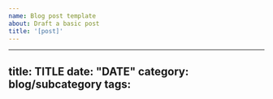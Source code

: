 ```yaml
---
name: Blog post template
about: Draft a basic post
title: '[post]'
---
```


---
title: TITLE
date: "DATE"
category: blog/subcategory
tags:
---

